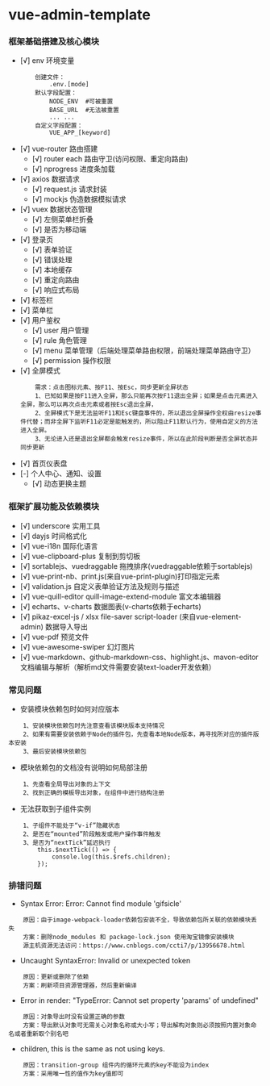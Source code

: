 # vue-admin-template

### 框架基础搭建及核心模块
- [√] env 环境变量
    ```
        创建文件：
            .env.[mode]
        默认字段配置：
            NODE_ENV  #可被重置 
            BASE_URL  #无法被重置
            ... ...
        自定义字段配置：
            VUE_APP_[keyword]
    ```
- [√] vue-router 路由搭建
    + [√] router each 路由守卫(访问权限、重定向路由)
    + [√] nprogress 进度条加载
- [√] axios 数据请求
    + [√] request.js 请求封装
    + [√] mockjs 伪造数据模拟请求   
- [√] vuex 数据状态管理
    + [√] 左侧菜单栏折叠
    + [√] 是否为移动端
- [√] 登录页
    + [√] 表单验证
    + [√] 错误处理
    + [√] 本地缓存
    + [√] 重定向路由 
    + [√] 响应式布局  
- [√] 标签栏
- [√] 菜单栏
- [√] 用户鉴权
    + [√] user 用户管理
    + [√] rule 角色管理
    + [√] menu 菜单管理（后端处理菜单路由权限，前端处理菜单路由守卫）
    + [√] permission 操作权限
- [√] 全屏模式
    ```
        需求：点击图标元素、按F11、按Esc，同步更新全屏状态
        1、已知如果是按F11进入全屏，那么只能再次按F11退出全屏；如果是点击元素进入全屏，那么可以再次点击元素或者按Esc退出全屏，
        2、全屏模式下是无法监听F11和Esc键盘事件的，所以退出全屏操作全权由resize事件代替；而非全屏下监听F11必定是能触发的，所以阻止F11默认行为，使用自定义的方法进入全屏。
        3、无论进入还是退出全屏都会触发resize事件，所以在此阶段判断是否全屏状态并同步更新
    ```
- [√] 首页仪表盘
- [-] 个人中心、通知、设置
    + [√] 动态更换主题


### 框架扩展功能及依赖模块
- [√] underscore 实用工具
- [√] dayjs 时间格式化
- [√] vue-i18n 国际化语言
- [√] vue-clipboard-plus 复制到剪切板
- [√] sortablejs、vuedraggable 拖拽排序(vuedraggable依赖于sortablejs)
- [√] vue-print-nb、print.js(来自vue-print-plugin)打印指定元素
- [√] validation.js 自定义表单验证方法及规则与描述
- [√] vue-quill-editor quill-image-extend-module 富文本编辑器
- [√] echarts、v-charts 数据图表(v-charts依赖于echarts)
- [√] pikaz-excel-js / xlsx file-saver script-loader (来自vue-element-admin) 数据导入导出
- [√] vue-pdf 预览文件
- [√] vue-awesome-swiper 幻灯图片
- [√] vue-markdown、github-markdown-css、highlight.js、mavon-editor 文档编辑与解析（解析md文件需要安装text-loader开发依赖）


### 常见问题
- 安装模块依赖包时如何对应版本
```
    1、安装模块依赖包时先注意查看该模块版本支持情况
    2、如果有需要安装依赖于Node的插件包，先查看本地Node版本，再寻找所对应的插件版本安装
    3、最后安装模块依赖包
```
- 模块依赖包的文档没有说明如何局部注册
```
    1、先查看全局导出对象的上下文
    2、找到正确的模板导出对象，在组件中进行结构注册
```
- 无法获取到子组件实例
```
    1、子组件不能处于“v-if”隐藏状态
    2、是否在“mounted”阶段触发或用户操作事件触发
    3、是否为“nextTick”延迟执行
        this.$nextTick(() => {
            console.log(this.$refs.children);
        });
```


### 排错问题
- Syntax Error: Error: Cannot find module 'gifsicle'
```
    原因：由于image-webpack-loader依赖包安装不全，导致依赖包所关联的依赖模块丢失
    方案：删除node_modules 和 package-lock.json 使用淘宝镜像安装模块
    源主机资源无法访问：https://www.cnblogs.com/ccti7/p/13956678.html
``` 
- Uncaught SyntaxError: Invalid or unexpected token
```
    原因：更新或删除了依赖
    方案：刷新项目资源管理器，然后重新编译
```
- Error in render: "TypeError: Cannot set property 'params' of undefined"
```
    原因：对象导出时没有设置正确的参数
    方案：导出默认对象可无需关心对象名称或大小写；导出解构对象则必须按照内置对象命名或者重新取个别名吧
```
- <transition-group> children, this is the same as not using keys.
```
    原因：transition-group 组件内的循环元素的key不能设为index
    方案：采用唯一性的值作为key值即可
```